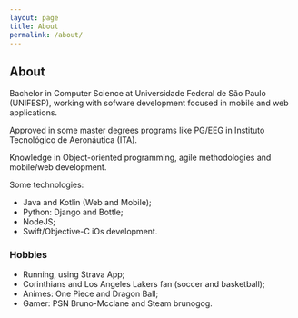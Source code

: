 ```yaml
---
layout: page
title: About
permalink: /about/
---
```


## About

Bachelor in Computer Science at Universidade Federal de São Paulo (UNIFESP), working with sofware development focused in mobile and web applications.

Approved in some master degrees programs like PG/EEG in Instituto Tecnológico de Aeronáutica (ITA).

Knowledge in Object-oriented programming, agile methodologies and mobile/web development.

Some technologies:

* Java and Kotlin (Web and Mobile);
* Python: Django and Bottle;
* NodeJS;
* Swift/Objective-C iOs development.

### Hobbies
* Running, using Strava App;
* Corinthians and Los Angeles Lakers fan (soccer and basketball);
* Animes: One Piece and Dragon Ball;
* Gamer: PSN Bruno-Mcclane and Steam brunogog.
